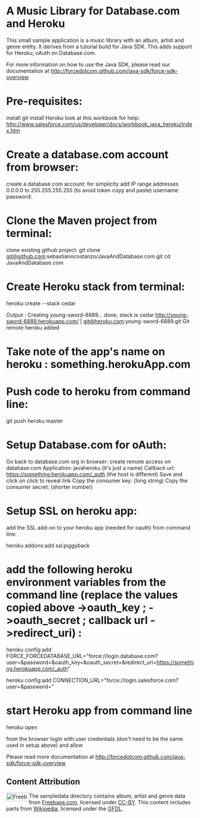 # A Music Library for Database.com and Heroku

This small sample application is a music library with an album, artist and genre entity.
It derives from a tutorial build for Java SDK. This adds support for Heroku, oAuth on Database.com.

For more information on how to use the Java SDK, please read our documentation at http://forcedotcom.github.com/java-sdk/force-sdk-overview

# Pre-requisites:
install git
install Heroku 
look at this workbook for help:
http://www.salesforce.com/us/developer/docs/workbook_java_heroku/index.htm

# Create a database.com account from browser:
create a database.com account:
for simplicity add IP range addresses 0.0.0.0 to 255.255.255.255 (to avoid token copy and paste)
username: <username>
password: <password>

# Clone the Maven project from terminal:
clone existing github project:
git clone git@github.com:sebastianocostanzo/JavaAndDatabase.com.git
cd JavaAndDatabase.com
# Create Heroku stack from terminal:
heroku create --stack cedar

Output :
Creating young-sword-6889... done, stack is cedar
http://young-sword-6889.herokuapp.com/ | git@heroku.com:young-sword-6889.git
Git remote heroku added

# Take note of the app's name on heroku : something.herokuApp.com
# Push code to heroku from command line:
git push heroku master

# Setup Database.com for oAuth:
Go back to database.com org in browser:
create remote access on database.com
Application: javaheroku (it's just a name)
Callback url: https://something.herokuapp.com/_auth (the host is different)
Save and click on click to reveal link
Copy the consumer key: <consumer key> (long string)
Copy the consumer secret: <consumer secret> (shorter number)

# Setup SSL on heroku app:

add the SSL add-on to your heroku app (needed for oauth) from command line:

heroku addons:add ssl:piggyback

# add the following heroku environment variables from the command line (replace the values copied above <consumer key>->oauth_key ; <consumer secret>->oauth_secret ; callback url ->redirect_uri) :

heroku config:add FORCE_FORCEDATABASE_URL="force://login.database.com?user=<username>&password=<password>&oauth_key=<consumer key>&oauth_secret=<consumer secret>&redirect_uri=https://something.herokuapp.com/_auth"

heroku config:add CONNECTION_URL="force://login.salesforce.com?user=<username>&password=<password>"
	
# start Heroku app from command line
heroku open

from the browser login with user credentials (don't need to be the same used in setup above) and allow


Please read more documentation at http://forcedotcom.github.com/java-sdk/force-sdk-overview


## Content Attribution

<img alt="Freebase CC-BY" height="23px" style="float: left; border: 0;" width="61px" src="http://www.freebase.com/policies/freebase-cc-by-61x23.png"/>

The sampledata directory contains album, artist and genre data from [Freebase.com](http://www.freebase.com), licensed under [CC-BY](http://creativecommons.org/licenses/by/2.5/). This content includes parts from [Wikipedia](http://en.wikipedia.org/), licensed under the [GFDL](http://www.gnu.org/copyleft/fdl.html).

